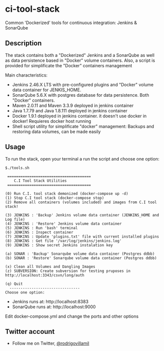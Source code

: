 # ci-tool-stack
Common 'Dockerized' tools for continuous integration: Jenkins &amp; SonarQube 

## Description
The stack contains both a "Dockerized" Jenkins and a SonarQube as well as data persistence based in "Docker" volume containers.
Also, a script is provided for simplificate the "Docker" containers management

Main characteristics:
- Jenkins 2.46.X LTS with pre-configured plugins and "Docker" volume data container for JENKIS_HOME.
- SonarQube 5.6.X with postgres database for data persistence. Both "Docker" containers.
- Maven 2.0.11 and Maven 3.3.9 deployed in jenkins container
- Java 1.7.79 and Java 1.8.111 deployed in jenkins container
- Docker 1.9.1 deployed in jenkins container. it doesn't use docker in docker! Requieres docker host running
- Shell script utility for simplificate "docker" management: Backups and restoring data volumes, can be made easily

## Usage
To run the stack, open your terminal a run the script and choose one option:

    $./tools.sh
    
     ======================================
    	C.I Tool Stack Utilities
     ======================================
	
	(0) Run C.I. tool stack demonized (docker-compose up -d)
	(1) Stop C.I tool stack (docker-compose stop)
	(2) Remove all containers (volumes included) and images from C.I tool stack!
	
	(3) JENKINS : 'Backup' Jenkins volume data container (JENKINS_HOME and Log file)
	(4) JENKINS : 'Restore' Jenkins volume data container
	(5) JENKINS : Run 'bash' terminal
	(6) JENKINS : Inspect container
	(7) JENKINS : Update 'plugins.txt' file with current installed plugins
	(8) JENKINS : Get file '/var/log/jenkins/jenkins.log'
	(9) JENKINS : Show secret Jenkins instalation key
	
	(a) SONAR : 'Backup' Sonarqube volume data container (Postgres ddbb)
	(b) SONAR : 'Restore' Sonarqube volume data container (Postgres ddbb)
	
	(x) Clean all Volumes and Dangling Images
	(z) SUBVERSION: Create subversion for testing pruposes in http://localhost:3343/csvn/long/auth
	
	(q) Quit
	  --------------------------------
	Choose one option:
	
* Jenkins runs at: http://localhost:8383
* SonarQube runs at: http://localhost:9000

Edit docker-compose.yml and change the ports and other options

## Twitter account
- Follow me on Twitter, [@rodrigovillamil](https://twitter.com/rodrigovillamil)
